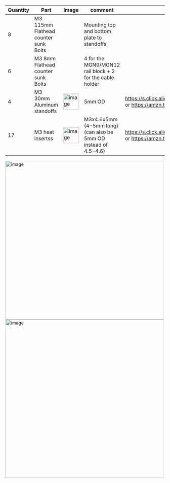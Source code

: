 | Quantity | Part                         | Image             | comment  | Links  |
| ------ | ----                           | -------           | -----    | -----	|
| 8       | M3 115mm Flathead counter sunk Bolts|              | Mounting top and bottom plate to standoffs |   |
| 6       | M3 8mm Flathead counter sunk Bolts|               | 4 for the MGN9/MGN12 rail block + 2 for the cable holder |   |
| 4       | M3 30mm Aluminum standoffs |  <img width="50" alt="image" src="https://user-images.githubusercontent.com/37383368/213012780-c57c1ffb-c999-4cf1-a5ae-ebeeda0c50b8.png">                    |  5mm OD                         | https://s.click.aliexpress.com/e/_DCGB3Sj or https://amzn.to/3ZFTbqq  |
| 17      | M3 heat insertss |<img width="50" alt="image" src="https://user-images.githubusercontent.com/37383368/213013307-f72b9e07-181a-4029-948b-95a7e522ceda.png"> |  M3x4.6x5mm (4-5mm long) (can also be 5mm OD instead of 4.5-4.6)                | https://s.click.aliexpress.com/e/_De28c87 or https://amzn.to/3ZVI5xR  |

<img width="500" alt="image" src="https://user-images.githubusercontent.com/37383368/212997210-5905e024-bb4a-44e8-83ac-35ac9521dc9e.png"><img width="500" alt="image" src="https://user-images.githubusercontent.com/37383368/212998007-593eeea6-7b34-470f-88f7-ad33463246ff.png">



